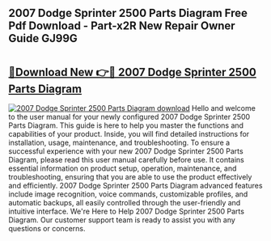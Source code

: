 ## 2007 Dodge Sprinter 2500 Parts Diagram Free Pdf Download - Part-x2R New Repair Owner Guide GJ99G

# <h2><a href="http://dfs8uwg.blite.top/?on=2007+Dodge+Sprinter+2500+Parts+Diagram">🔗Download New 👉🔴 2007 Dodge Sprinter 2500 Parts Diagram</a></h2>

[![2007 Dodge Sprinter 2500 Parts Diagram download](https://i.imgur.com/lujVjoI.png)](http://dfs8uwg.blite.top/?on=2007+Dodge+Sprinter+2500+Parts+Diagram)
Hello and welcome to the user manual for your newly configured 2007 Dodge Sprinter 2500 Parts Diagram. This guide is here to help you master the functions and capabilities of your product. Inside, you will find detailed instructions for installation, usage, maintenance, and troubleshooting. To ensure a successful experience with your new 2007 Dodge Sprinter 2500 Parts Diagram, please read this user manual carefully before use. It contains essential information on product setup, operation, maintenance, and troubleshooting, ensuring that you are able to use the product effectively and efficiently. 2007 Dodge Sprinter 2500 Parts Diagram advanced features include image recognition, voice commands, customizable profiles, and automatic backups, all easily controlled through the user-friendly and intuitive interface. We're Here to Help 2007 Dodge Sprinter 2500 Parts Diagram. Our customer support team is ready to assist you with any questions or concerns.
